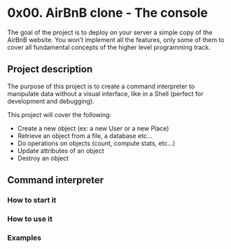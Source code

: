 # 0x00. AirBnB clone - The console
The goal of the project is to deploy on your server a simple copy of the AirBnB website.
You won’t implement all the features, only some of them to cover all fundamental concepts of the higher level programming track.

## Project description
The purpose of this project is to create a command interpreter to manipulate data without a visual interface, like in a Shell (perfect for development and debugging).

This project will cover the following:
* Create a new object (ex: a new User or a new Place)
* Retrieve an object from a file, a database etc…
* Do operations on objects (count, compute stats, etc…)
* Update attributes of an object
* Destroy an object

## Command interpreter

### How to start it

### How to use it

### Examples


